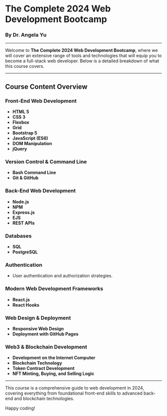 # The Complete 2024 Web Development Bootcamp

### By Dr. Angela Yu

---

Welcome to **The Complete 2024 Web Development Bootcamp**, where we will cover an extensive range of tools and technologies that will equip you to become a full-stack web developer. Below is a detailed breakdown of what this course covers.

---

## Course Content Overview

### Front-End Web Development
- **HTML 5**
- **CSS 3**
- **Flexbox**
- **Grid**
- **Bootstrap 5**
- **JavaScript (ES6)**
- **DOM Manipulation**
- **jQuery**

### Version Control & Command Line
- **Bash Command Line**
- **Git & GitHub**

### Back-End Web Development
- **Node.js**
- **NPM**
- **Express.js**
- **EJS**
- **REST APIs**

### Databases
- **SQL**
- **PostgreSQL**

### Authentication
- User authentication and authorization strategies.

### Modern Web Development Frameworks
- **React.js**
- **React Hooks**

### Web Design & Deployment
- **Responsive Web Design**
- **Deployment with GitHub Pages**

### Web3 & Blockchain Development
- **Development on the Internet Computer**
- **Blockchain Technology**
- **Token Contract Development**
- **NFT Minting, Buying, and Selling Logic**

---

This course is a comprehensive guide to web development in 2024, covering everything from foundational front-end skills to advanced back-end and blockchain technologies.

Happy coding!
